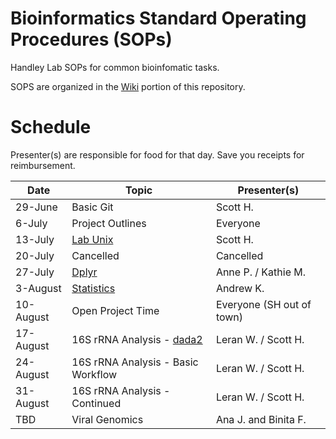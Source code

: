 # Bioinformatics Standard Operating Procedures (SOPs)
Handley Lab SOPs for common bioinfomatic tasks.

SOPS are organized in the [Wiki](https://github.com/HandleyLab/Bioinformatics-SOPs/wiki) portion of this repository.

# Schedule
Presenter(s) are responsible for food for that day. Save you receipts for reimbursement.

| Date      | Topic | Presenter(s) |
| ----------- | ----------- | ----------- |
| 29-June | Basic Git | Scott H. |
| 6-July | Project Outlines | Everyone |
| 13-July | [Lab Unix](https://github.com/HandleyLab/Bioinformatics-SOPs/wiki/1.-Unix-Stuff) | Scott H. |
| 20-July | Cancelled | Cancelled |
| 27-July | [Dplyr](https://github.com/HandleyLab/Bioinformatics-SOPs/wiki/3.-Data-Transformation-in-R-(tidyverse)) | Anne P. / Kathie M. |
| 3-August | [Statistics](https://github.com/HandleyLab/Bioinformatics-SOPs/wiki/2.-Statistical-analyses-in-R) | Andrew K. |
| 10-August | Open Project Time | Everyone (SH out of town) |
| 17-August | 16S rRNA Analysis - [dada2](https://benjjneb.github.io/dada2/) | Leran W. / Scott H.|
| 24-August | 16S rRNA Analysis - Basic Workflow | Leran W. / Scott H. |
| 31-August | 16S rRNA Analysis - Continued | Leran W. / Scott H. |
| TBD | Viral Genomics | Ana J. and Binita F. |

 



